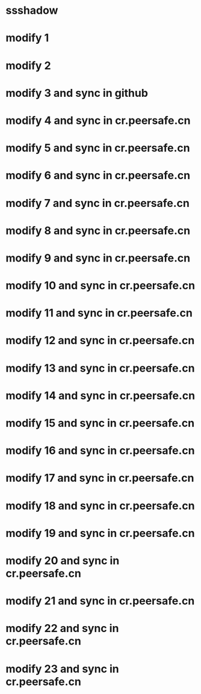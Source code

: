 # ssshadow
# modify 1
# modify 2
# modify 3 and sync in github
# modify 4 and sync in cr.peersafe.cn
# modify 5 and sync in cr.peersafe.cn
# modify 6 and sync in cr.peersafe.cn
# modify 7 and sync in cr.peersafe.cn
# modify 8 and sync in cr.peersafe.cn
# modify 9 and sync in cr.peersafe.cn
# modify 10 and sync in cr.peersafe.cn
# modify 11 and sync in cr.peersafe.cn
# modify 12 and sync in cr.peersafe.cn
# modify 13 and sync in cr.peersafe.cn
# modify 14 and sync in cr.peersafe.cn
# modify 15 and sync in cr.peersafe.cn
# modify 16 and sync in cr.peersafe.cn
# modify 17 and sync in cr.peersafe.cn
# modify 18 and sync in cr.peersafe.cn
# modify 19 and sync in cr.peersafe.cn
# modify 20 and sync in cr.peersafe.cn
# modify 21 and sync in cr.peersafe.cn
# modify 22 and sync in cr.peersafe.cn
# modify 23 and sync in cr.peersafe.cn

